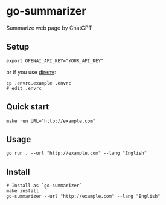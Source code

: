 # go-summarizer

Summarize web page by ChatGPT

## Setup

```shell
export OPENAI_API_KEY="YOUR_API_KEY"
```

or if you use [direnv](https://direnv.net/):

```shell
cp .envrc.example .envrc
# edit .envrc
```

## Quick start

```shell
make run URL="http://example.com"
```

## Usage

```shell
go run . --url "http://example.com" --lang "English"
```

## Install

```shell
# Install as `go-summarizer`
make install
go-summarizer --url "http://example.com" --lang "English"
```
